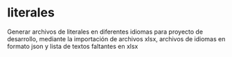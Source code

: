 # literales
Generar archivos de literales en diferentes idiomas para proyecto de desarrollo, mediante la importación de archivos xlsx, archivos de idiomas en formato json y lista de textos faltantes en xlsx
